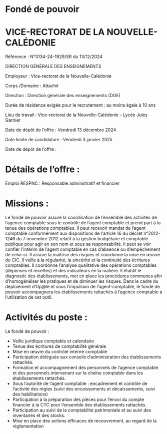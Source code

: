 # Fondé de pouvoir

# VICE-RECTORAT DE LA NOUVELLE-CALÉDONIE

Référence : N°3134-24-1929/SR du 13/12/2024

DIRECTION GÉNÉRALE DES ENSEIGNEMENTS

Employeur : Vice-rectorat de la Nouvelle-Calédonie

Corps /Domaine : Attaché

Direction : Direction générale des enseignements (DGE)

Durée de résidence exigée pour le recrutement : au moins égale à 10 ans

Lieu de travail : Vice-rectorat de la Nouvelle-Calédonie – Lycée Jules Garnier

Date de dépôt de l’offre : Vendredi 13 décembre 2024

Date limite de candidature : Vendredi 3 janvier 2025

Date de dépôt de l’offre :

# Détails de l’offre :

Emploi RESPNC : Responsable administratif et financier

# Missions :

Le fondé de pouvoir assure la coordination de l’ensemble des activités de l’agence comptable sous le contrôle de l’agent comptable et prend part à la tenue des opérations comptables. Il peut recevoir mandat de l’agent comptable conformément aux dispositions de l’article 16 du décret n°2012-1246 du 7 novembre 2012 relatif à la gestion budgétaire et comptable publique pour agir en son nom et sous sa responsabilité. Il peut se voir confier l’intérim de l’agent comptable en cas d’absence ou d’empêchement de celui-ci. Il assure la maîtrise des risques et coordonne la mise en œuvre du CIC. Il veille à la régularité, la sincérité et la continuité des écritures comptables. Il coordonne l’analyse qualitative des opérations comptables (dépenses et recettes) et des indicateurs en la matière. Il établit le diagnostic des établissements, met en place les procédures communes afin d’homogénéiser les pratiques et de diminuer les risques. Dans le cadre du déploiement d’Op@le et sous l’impulsion de l’agent-comptable, le fondé de pouvoir accompagnera les établissements rattachés à l’agence comptable à l’utilisation de cet outil.

# Activités du poste :

Le fondé de pouvoir :

- Veille juridique comptable et calendaire
- Tenue des écritures de comptabilité générale
- Mise en œuvre du contrôle interne comptable
- Participation déléguée aux conseils d’administration des établissements rattachés.
- Formation et accompagnement des personnels de l’agence comptable et des personnels intervenant sur la chaîne comptable dans les établissements rattachés.
- Sous l’autorité de l’agent comptable : encadrement et contrôle de l’activité des régies (suivi des encaissements et décaissements, suivi des habilitations)
- Participation à la préparation des pièces pour l’envoi du compte financier à la CTC pour l’ensemble des établissements rattachés.
- Participation au suivi de la comptabilité patrimoniale et au suivi des inventaires et des stocks.
- Mise en place des actions efficaces de recouvrement, au regard de la réglementation